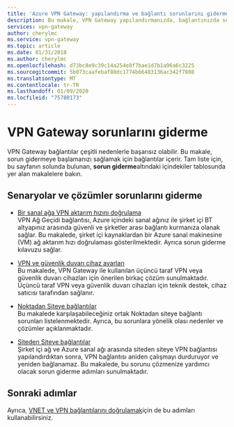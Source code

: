 ```yaml
---
title: 'Azure VPN Gateway: yapılandırma ve bağlantı sorunlarını giderme'
description: Bu makale, VPN Gateway yapılandırmanızda, bağlantınızda sorun gidermeye ve aktarım hızını doğrulamaya yönelik makalelere bağlantı sağlanmasına yardımcı olur.
services: vpn-gateway
author: cherylmc
ms.service: vpn-gateway
ms.topic: article
ms.date: 01/31/2018
ms.author: cherylmc
ms.openlocfilehash: d73bc8e9c39c14a254e8f7bae1d7b1a96a6c3225
ms.sourcegitcommit: 5b073caafebaf80dc1774b66483136ac342f7808
ms.translationtype: MT
ms.contentlocale: tr-TR
ms.lasthandoff: 01/09/2020
ms.locfileid: "75780173"
---
```

# <a name="troubleshoot-vpn-gateway"></a>VPN Gateway sorunlarını giderme

VPN Gateway bağlantılar çeşitli nedenlerle başarısız olabilir. Bu makale, sorun gidermeye başlamanızı sağlamak için bağlantılar içerir. Tam liste için, bu sayfanın solunda bulunan, **sorun giderme**altındaki içindekiler tablosunda yer alan makalelere bakın.

## <a name="troubleshooting-scenarios-and-solutions"></a>Senaryolar ve çözümler sorunlarını giderme

* [Bir sanal ağa VPN aktarım hızını doğrulama](vpn-gateway-validate-throughput-to-vnet.md)<br>VPN Ağ Geçidi bağlantısı, Azure içindeki sanal ağınız ile şirket içi BT altyapınız arasında güvenli ve şirketler arası bağlantı kurmanıza olanak sağlar. Bu makalede, şirket içi kaynaklardan bir Azure sanal makinesine (VM) ağ aktarım hızı doğrulaması gösterilmektedir. Ayrıca sorun giderme kılavuzu sağlar.

* [VPN ve güvenlik duvarı cihaz ayarları](vpn-gateway-third-party-settings.md)<br>Bu makalede, VPN Gateway ile kullanılan üçüncü taraf VPN veya güvenlik duvarı cihazları için önerilen birkaç çözüm sunulmaktadır. Üçüncü taraf VPN veya güvenlik duvarı cihazları için teknik destek, cihaz satıcısı tarafından sağlanır.

* [Noktadan Siteye bağlantılar](vpn-gateway-troubleshoot-vpn-point-to-site-connection-problems.md)<br>Bu makalede karşılaşabileceğiniz ortak Noktadan siteye bağlantı sorunları listelenmektedir. Ayrıca, bu sorunlara yönelik olası nedenler ve çözümler açıklanmaktadır.

* [Siteden Siteye bağlantılar](vpn-gateway-troubleshoot-site-to-site-cannot-connect.md)<br>Şirket içi ağ ve Azure sanal ağı arasında siteden siteye VPN bağlantısı yapılandırdıktan sonra, VPN bağlantısı aniden çalışmayı durduruyor ve yeniden bağlanamaz. Bu makalede, bu sorunu çözmenize yardımcı olacak sorun giderme adımları sunulmaktadır.

## <a name="next-steps"></a>Sonraki adımlar

Ayrıca, [VNET ve VPN bağlantılarını doğrulamak](https://support.microsoft.com/help/4032151/configuring-and-validating-vnet-or-vpn-connections)için de bu adımları kullanabilirsiniz.